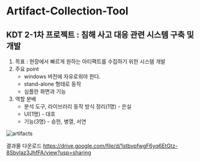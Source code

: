 # Artifact-Collection-Tool
## KDT 2-1차 프로젝트 : 침해 사고 대응 관련 시스템 구축 및 개발
1. 목표 : 현장에서 빠르게 원하는 아티팩트를 수집하기 위한 시스템 개발
2. 주요 point
    * windows 버전에 자유로워야 한다.
    * stand-alone 형태로 동작
    * 심플한 화면과 기능
3. 역할 분배
    * 분석 도구, 라이브러리 동작 방식 정리(1명) - 은실
    * UI(1명) - 대호
    * 기능(3명) - 승헌, 병열, 서연

![artifacts](https://github.com/KDT2Team2/Artifact-Collection-Tool/assets/98378185/2f9fcc52-264c-4940-be0e-4a61b2443f48)

결과물 다운로드
https://drive.google.com/file/d/1stbvpfwgF6yq6EtGtz-8SbvIaz3JhfFA/view?usp=sharing
